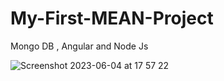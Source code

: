 # My-First-MEAN-Project

Mongo DB , Angular and Node Js 

![Screenshot 2023-06-04 at 17 57 22](https://github.com/aserbezo/My-First-MEAN-Project/assets/83031663/0fd09632-9856-4b43-ba0d-13381182b62e)
